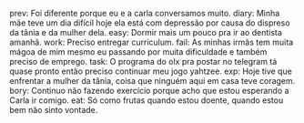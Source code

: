 prev: Foi diferente porque eu e a carla conversamos muito.
diary: Minha mãe teve um dia difícil hoje ela está com depressão por causa do dispreso da tânia e da mulher dela.
easy: Dormir mais um pouco pra ir ao dentista amanhã.
work: Preciso entregar curriculum.
fail: As minhas irmãs tem muita mágoa de mim mesmo eu passando por muita dificuldade e também preciso de emprego.
task: O programa do olx pra postar no telegram tá quase pronto então preciso continuar meu jogo yahtzee.
exp: Hoje tive que enfrentar a mulher da tânia, coisa que ninguém aqui em casa teve coragem.
bory: Continuo não fazendo exercício porque acho que estou esperando a Carla ir comigo.
eat: Só como frutas quando estou doente, quando estou bem não sinto vontade.
